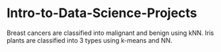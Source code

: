# Intro-to-Data-Science-Projects
Breast cancers are classified into malignant and benign using kNN.
Iris plants are classified into 3 types using k-means and NN. 
